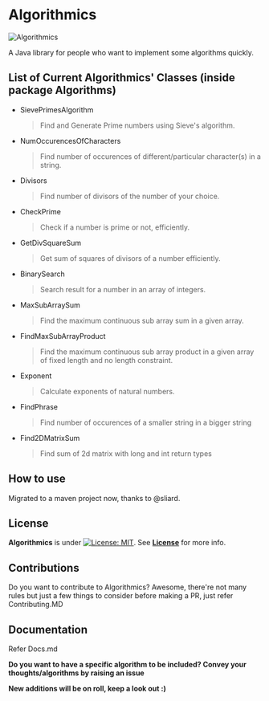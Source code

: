 # Algorithmics

![Algorithmics](https://github.com/Pradyuman7/Algorithmics/actions/workflows/main.yml/badge.svg)

A Java library for people who want to implement some algorithms quickly.

## List of Current Algorithmics' Classes (inside package Algorithms)
- SievePrimesAlgorithm

  >Find and Generate Prime numbers using Sieve's algorithm.
  
- NumOccurencesOfCharacters

  >Find number of occurences of different/particular character(s) in a string.
  
- Divisors

  >Find number of divisors of the number of your choice.
  
- CheckPrime

  >Check if a number is prime or not, efficiently.
  
- GetDivSquareSum

  >Get sum of squares of divisors of a number efficiently.
  
- BinarySearch

  >Search result for a number in an array of integers.
  
- MaxSubArraySum

  >Find the maximum continuous sub array sum in a given array.
  
- FindMaxSubArrayProduct  
  >Find the maximum continuous sub array product in a given array of fixed length and no length constraint.
  
- Exponent
  >Calculate exponents of natural numbers.
  
- FindPhrase
  >Find number of occurences of a smaller string in a bigger string

- Find2DMatrixSum
  >Find sum of 2d matrix with long and int return types

## How to use
Migrated to a maven project now, thanks to @sliard.


## License

**Algorithmics** is under [![License: MIT](https://img.shields.io/badge/License-MIT-green.svg)](https://opensource.org/licenses/MIT). See **[License](License.md)** for more info.

## Contributions

Do you want to contribute to Algorithmics? Awesome, there're not many rules but just a few things to consider before making a PR, just refer Contributing.MD

## Documentation

Refer Docs.md


**Do you want to have a specific algorithm to be included? Convey your thoughts/algorithms by raising an issue**

**New additions will be on roll, keep a look out :)**
  
  
